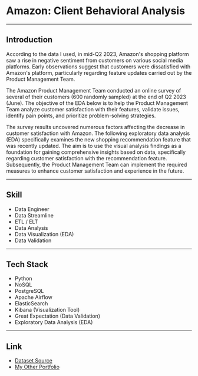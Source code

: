 # Amazon: Client Behavioral Analysis

---

## Introduction

According to the data I used, in mid-Q2 2023, Amazon's shopping platform saw a rise in negative sentiment from customers on various social media platforms. Early observations suggest that customers were dissatisfied with Amazon's platform, particularly regarding feature updates carried out by the Product Management Team.

The Amazon Product Management Team conducted an online survey of several of their customers (600 randomly sampled) at the end of Q2 2023 (June). The objective of the EDA below is to help the Product Management Team analyze customer satisfaction with their features, validate issues, identify pain points, and prioritize problem-solving strategies.

The survey results uncovered numerous factors affecting the decrease in customer satisfaction with Amazon. The following exploratory data analysis (EDA) specifically examines the new shopping recommendation feature that was recently updated. The aim is to use the visual analysis findings as a foundation for gaining comprehensive insights based on data, specifically regarding customer satisfaction with the recommendation feature. Subsequently, the Product Management Team can implement the required measures to enhance customer satisfaction and experience in the future.

---

## Skill 

* Data Engineer
* Data Streamline
* ETL / ELT
* Data Analysis
* Data Visualization (EDA)
* Data Validation

---

## Tech Stack

* Python
* NoSQL 
* PostgreSQL 
* Apache Airflow 
* ElasticSearch 
* Kibana (Visualization Tool)
* Great Expectation (Data Validation)
* Exploratory Data Analysis (EDA)

---

## Link
* [Dataset Source](https://www.kaggle.com/datasets/swathiunnikrishnan/amazon-consumer-behaviour-dataset)
* [My Other Portfolio](https://datawithnaufal.com)